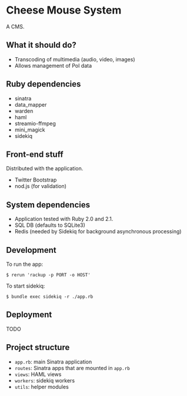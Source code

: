 # Cheese Mouse System

A CMS.

## What it should do?

- Transcoding of multimedia (audio, video, images)
- Allows management of PoI data

## Ruby dependencies

- sinatra
- data\_mapper
- warden
- haml
- streamio-ffmpeg
- mini\_magick
- sidekiq

## Front-end stuff

Distributed with the application.

- Twitter Bootstrap
- nod.js (for validation)

## System dependencies

- Application tested with Ruby 2.0 and 2.1.
- SQL DB (defaults to SQLite3)
- Redis (needed by Sidekiq for background asynchronous processing)

## Development

To run the app:

```
$ rerun 'rackup -p PORT -o HOST'
```

To start sidekiq:

```
$ bundle exec sidekiq -r ./app.rb
```

## Deployment

TODO

## Project structure

- `app.rb`: main Sinatra application
- `routes`: Sinatra apps that are mounted in `app.rb`
- `views`: HAML views
- `workers`: sidekiq workers
- `utils`: helper modules

